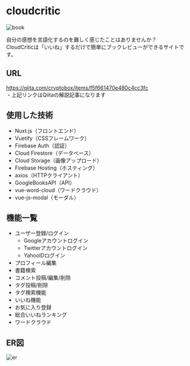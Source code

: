 # cloudcritic

![book](https://user-images.githubusercontent.com/50011163/104151892-7942b180-5421-11eb-962b-fee7450c64e0.JPG)

自分の感想を言語化するのを難しく感じたことはありませんか？<br>
CloudCriticは「いいね」するだけで簡単にブックレビューができるサイトです。

## URL
https://qiita.com/cryptobox/items/f5f661470e480c4cc3fc<br>
・上記リンクはQiitaの解説記事になります<br>

## 使用した技術

- Nuxt.js（フロントエンド）
- Vuetify（CSSフレームワーク）
- Firebase Auth（認証）
- Cloud Firestore（データベース）
- Cloud Storage（画像アップロード）
- Firebase Hosting（ホスティング）
- axios（HTTPクライアント）
- GoogleBooksAPI（API）
- vue-word-cloud（ワードクラウド）
- vue-js-modal（モーダル）

## 機能一覧
- ユーザー登録/ログイン
  - Googleアカウントログイン
  - Twitterアカウントログイン
  - YahooIDログイン
- プロフィール編集
- 書籍検索
- コメント投稿/編集/削除
- タグ投稿/削除
- タグ検索機能
- いいね機能
- お気に入り登録
- 総合いいねランキング
- ワードクラウド

## ER図
![er](https://user-images.githubusercontent.com/50011163/103986917-ef9ba580-51ce-11eb-9cad-fe2cbd83c95f.png)
